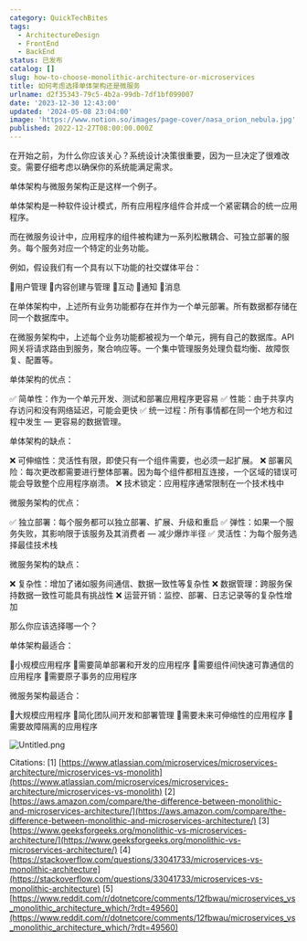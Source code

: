 ```yaml
---
category: QuickTechBites
tags:
  - ArchitectureDesign
  - FrontEnd
  - BackEnd
status: 已发布
catalog: []
slug: how-to-choose-monolithic-architecture-or-microservices
title: 如何考虑选择单体架构还是微服务
urlname: d2f35343-79c5-4b2a-99db-7df1bf099007
date: '2023-12-30 12:43:00'
updated: '2024-05-08 23:04:00'
image: 'https://www.notion.so/images/page-cover/nasa_orion_nebula.jpg'
published: 2022-12-27T08:00:00.000Z
---
```


在开始之前，为什么你应该关心？系统设计决策很重要，因为一旦决定了很难改变。需要仔细考虑以确保你的系统能满足需求。


单体架构与微服务架构正是这样一个例子。


单体架构是一种软件设计模式，所有应用程序组件合并成一个紧密耦合的统一应用程序。


而在微服务设计中，应用程序的组件被构建为一系列松散耦合、可独立部署的服务。每个服务对应一个特定的业务功能。


例如，假设我们有一个具有以下功能的社交媒体平台：


🔸用户管理
🔸内容创建与管理
🔸互动
🔸通知
🔸消息


在单体架构中，上述所有业务功能都存在并作为一个单元部署。所有数据都存储在同一个数据库中。


在微服务架构中，上述每个业务功能都被视为一个单元，拥有自己的数据库。API 网关将请求路由到服务，聚合响应等。一个集中管理服务处理负载均衡、故障恢复、配置等。


单体架构的优点：


✅ 简单性：作为一个单元开发、测试和部署应用程序更容易
✅ 性能：由于共享内存访问和没有网络延迟，可能会更快
✅ 统一过程：所有事情都在同一个地方和过程中发生 — 更容易的数据管理。


单体架构的缺点：


❌ 可伸缩性：灵活性有限，即使只有一个组件需要，也必须一起扩展。
❌ 部署风险：每次更改都需要进行整体部署。因为每个组件都相互连接，一个区域的错误可能会导致整个应用程序崩溃。
❌ 技术锁定：应用程序通常限制在一个技术栈中


微服务架构的优点：


✅ 独立部署：每个服务都可以独立部署、扩展、升级和重启
✅ 弹性：如果一个服务失败，其影响限于该服务及其消费者 — 减少爆炸半径
✅ 灵活性：为每个服务选择最佳技术栈


微服务架构的缺点：


❌ 复杂性：增加了诸如服务间通信、数据一致性等复杂性
❌ 数据管理：跨服务保持数据一致性可能具有挑战性
❌ 运营开销：监控、部署、日志记录等的复杂性增加


那么你应该选择哪一个？


单体架构最适合：


🔹小规模应用程序
🔹需要简单部署和开发的应用程序
🔹需要组件间快速可靠通信的应用程序
🔹需要原子事务的应用程序


微服务架构最适合：


🔸大规模应用程序
🔸简化团队间开发和部署管理
🔸需要未来可伸缩性的应用程序
🔸需要故障隔离的应用程序


![Untitled.png](https://prod-files-secure.s3.us-west-2.amazonaws.com/5d24fe63-e567-4804-86f9-9fdc62e13082/8d149051-cc00-4198-a3d7-e00805eb8f9e/Untitled.png?X-Amz-Algorithm=AWS4-HMAC-SHA256&X-Amz-Content-Sha256=UNSIGNED-PAYLOAD&X-Amz-Credential=ASIAZI2LB466ZQHKN5SK%2F20250218%2Fus-west-2%2Fs3%2Faws4_request&X-Amz-Date=20250218T053820Z&X-Amz-Expires=3600&X-Amz-Security-Token=IQoJb3JpZ2luX2VjEF0aCXVzLXdlc3QtMiJIMEYCIQCHwaJJctBUqg%2FjPV2mYChxBRalMtmWHOuiyh%2F7rrIBkgIhAILnBo84cGd1%2FgGKcBPg95Vr%2BuBisimA0W%2FEVDrraRPTKogECIb%2F%2F%2F%2F%2F%2F%2F%2F%2F%2FwEQABoMNjM3NDIzMTgzODA1IgwgyCef3GUsgyQD%2FEgq3APTdKzee%2Bk0ySv5CRkxSPOhfJlLK80JcqnkjU6Dmb%2F%2B6XWnU%2Bcf27ttZFI2tA90I0SODPBQnwqKWbj5ZL2XK%2BFLIua%2BC5NKKLo6%2BBxvcOyjLDuUt12S67HGcs6uyx2yHKBEPNKSApJhQl1WhXB3VPapMtRuU9ez%2BPAi6lb5MAZKUrKTexy8GogmiV0S9HwocAYK8bKMqNNKSbzmnLRKocNYhIfWY3y%2FDhjfI9e5zoGe%2FJ9L92hG%2F%2FdNxkepTp2U1VZp2M9igCGp5HrewTOdhafMAr9E77F%2B24EfCF1NimwFw%2B40qPA1vYy1160g0Zc5mcvXl2IJWVoELqjPDTvg7gMjZy4FBPwW%2FTe7CxbloGo0P5u1piCE4zoLhZj0KasV68W3stgANcdvGoZ0NPJ62tdhF8%2BPih1oa%2BQ5REmO8%2BVYgERl7oN7lgfWFJUJIsKbQcx%2FnLuPUZs2wZ%2FLPBA5Iqf4frljLbv%2BYORa5vnWsIzcegAFlC5SO30BWbkS24xoCAQYgGmW2uKG1udnrtugwkQGyOZ%2BcVGiydmWqb%2FpxwXYj7blIc%2Fp3f8Du%2F34UIl%2FIuyhitbHZjbhO%2Fts2ujloCmWgCrAXUWnalquWERnIxfbLuOws%2FLkNeYeL0KafDD1qNC9BjqkAa0%2Fv%2FXGVBvRfKZHdgbe6zbagedoOLvFG%2BPn%2FNU8g4c0V5tHcBbQtYlHKLcMPf5zqxZfy8OPh6afd4h4qISTXE5LxOGbkhO%2BO5ODnjL1oP%2FDAb2%2FEZls504dGMaU5t3%2FVFrLjhzebfS%2B3vZHpL%2FOzYPM8tjdNhtHY3ZEa8gOry2FlcTFwujyloa0%2FKMoHxTRUkuE69ZXthAKRJkhovlVvYxWylji&X-Amz-Signature=8c0baf39d31dbe0b27197c667dc075f333c594a64e20d8822962fedc700c997f&X-Amz-SignedHeaders=host&x-id=GetObject)


Citations:
[1] [https://www.atlassian.com/microservices/microservices-architecture/microservices-vs-monolith](https://www.atlassian.com/microservices/microservices-architecture/microservices-vs-monolith)
[2] [https://aws.amazon.com/compare/the-difference-between-monolithic-and-microservices-architecture/](https://aws.amazon.com/compare/the-difference-between-monolithic-and-microservices-architecture/)
[3] [https://www.geeksforgeeks.org/monolithic-vs-microservices-architecture/](https://www.geeksforgeeks.org/monolithic-vs-microservices-architecture/)
[4] [https://stackoverflow.com/questions/33041733/microservices-vs-monolithic-architecture](https://stackoverflow.com/questions/33041733/microservices-vs-monolithic-architecture)
[5] [https://www.reddit.com/r/dotnetcore/comments/12fbwau/microservices_vs_monolithic_architecture_which/?rdt=49560](https://www.reddit.com/r/dotnetcore/comments/12fbwau/microservices_vs_monolithic_architecture_which/?rdt=49560)

